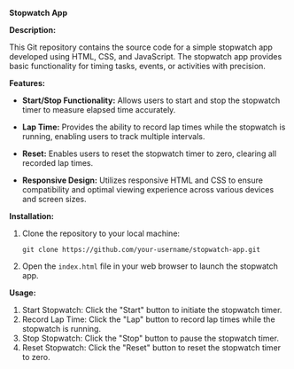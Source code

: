 
**Stopwatch App**

**Description:**

This Git repository contains the source code for a simple stopwatch app developed using HTML, CSS, and JavaScript. The stopwatch app provides basic functionality for timing tasks, events, or activities with precision.

**Features:**

- **Start/Stop Functionality:** Allows users to start and stop the stopwatch timer to measure elapsed time accurately.
  
- **Lap Time:** Provides the ability to record lap times while the stopwatch is running, enabling users to track multiple intervals.
  
- **Reset:** Enables users to reset the stopwatch timer to zero, clearing all recorded lap times.
  
- **Responsive Design:** Utilizes responsive HTML and CSS to ensure compatibility and optimal viewing experience across various devices and screen sizes.

**Installation:**

1. Clone the repository to your local machine:

   ```
   git clone https://github.com/your-username/stopwatch-app.git
   ```

2. Open the `index.html` file in your web browser to launch the stopwatch app.

**Usage:**

1. Start Stopwatch: Click the "Start" button to initiate the stopwatch timer.
2. Record Lap Time: Click the "Lap" button to record lap times while the stopwatch is running.
3. Stop Stopwatch: Click the "Stop" button to pause the stopwatch timer.
4. Reset Stopwatch: Click the "Reset" button to reset the stopwatch timer to zero.

